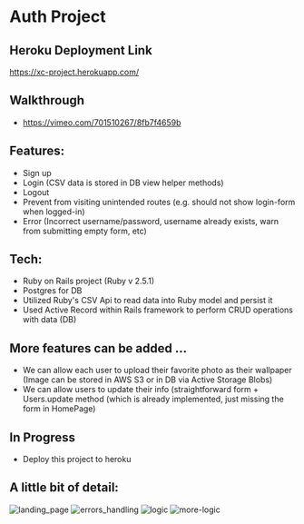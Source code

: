 # Auth Project

## Heroku Deployment Link 

https://xc-project.herokuapp.com/

## Walkthrough

* https://vimeo.com/701510267/8fb7f4659b

## Features: 

* Sign up
* Login (CSV data is stored in DB view helper methods)
* Logout
* Prevent from visiting unintended routes (e.g. should not show login-form when logged-in)
* Error (Incorrect username/password, username already exists, warn from submitting empty form, etc)

## Tech:
* Ruby on Rails project (Ruby v 2.5.1)
* Postgres for DB
* Utilized Ruby's CSV Api to read data into Ruby model and persist it
* Used Active Record within Rails framework to perform CRUD operations with data (DB)

## More features can be added ...
* We can allow each user to upload their favorite photo as their wallpaper (Image can be stored in AWS S3 or in DB via Active Storage Blobs)
* We can allow users to update their info (straightforward form + Users.update method (which is already implemented, just missing the form in HomePage)

## In Progress
* Deploy this project to heroku 

## A little bit of detail:

![landing_page](https://user-images.githubusercontent.com/51003447/164459027-c599bab7-8ae4-4689-a5f8-5396e55cf515.png)
![errors_handling](https://user-images.githubusercontent.com/51003447/164459034-d15e5ad6-f658-41f3-885b-4f26b64b48da.png)
![logic](https://user-images.githubusercontent.com/51003447/164459041-0e99acae-cba6-4873-89e5-3a64e3b68b10.png)
![more-logic](https://user-images.githubusercontent.com/51003447/164460998-7adb9ff2-f607-4c4b-9a9c-7022f3b94b88.png)
